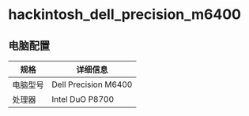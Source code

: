 # hackintosh_dell_precision_m6400

## 电脑配置
| 规格   | 详细信息 |
| -------- | ---------- |
| 电脑型号 | Dell Precision M6400 |
| 处理器 | Intel DuO P8700 | 
